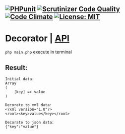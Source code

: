 [![PHPunit](https://github.com/Jagepard/PhpDesignPatterns-Decorator/actions/workflows/php.yml/badge.svg)](https://github.com/Jagepard/PhpDesignPatterns-Decorator/actions/workflows/php.yml)
[![Scrutinizer Code Quality](https://scrutinizer-ci.com/g/Jagepard/PhpDesignPatterns-Decorator/badges/quality-score.png?b=master)](https://scrutinizer-ci.com/g/Jagepard/PhpDesignPatterns-Decorator/?branch=master)
[![Code Climate](https://codeclimate.com/github/Jagepard/PhpDesignPatterns-Decorator/badges/gpa.svg)](https://codeclimate.com/github/Jagepard/PhpDesignPatterns-Decorator)
[![License: MIT](https://img.shields.io/badge/license-MIT-498e7f.svg)](https://mit-license.org/)
-----

# Decorator | [API](https://github.com/Jagepard/PhpDesignPatterns-Decorator/blob/master/api.md "Documentation API")

```php main.php``` execute in terminal

## Result:
```
Initial data:
Array
(
    [key] => value
)

Decorate to xml data:
<?xml version="1.0"?>
<root><key>value</key></root>

Decorate to json data:
{"key":"value"}
```
